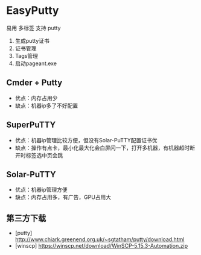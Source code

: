 # EasyPutty
易用 多标签 支持 putty

1. 生成putty证书
2. 证书管理
3. Tags管理
4. 启动pageant.exe

## Cmder + Putty
- 优点：内存占用少
- 缺点：机器ip多了不好配置

## SuperPuTTY
- 优点：机器ip管理比较方便，但没有Solar-PuTTY配置证书优
- 缺点：操作有点卡，最小化最大化会白屏闪一下，打开多机器，有机器超时断开时标签选中页会跳

## Solar-PuTTY
- 优点：机器ip管理方便
- 缺点：内存占用多，有广告，GPU占用大

## 第三方下载
- [putty] http://www.chiark.greenend.org.uk/~sgtatham/putty/download.html
- [winscp] https://winscp.net/download/WinSCP-5.15.3-Automation.zip
